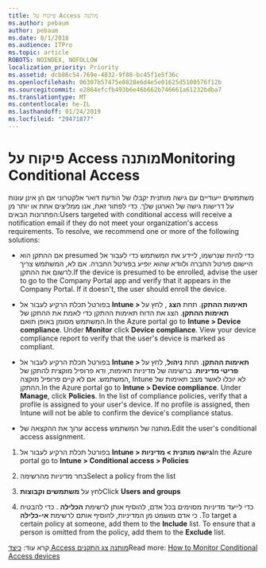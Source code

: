 ```yaml
---
title: פיקוח על Access מותנה
ms.author: pebaum
author: pebaum
ms.date: 8/1/2018
ms.audience: ITPro
ms.topic: article
ROBOTS: NOINDEX, NOFOLLOW
localization_priority: Priority
ms.assetid: dcb86c54-769e-4832-9f88-bc45f1e5f36c
ms.openlocfilehash: 06307b57475e8828e6d4e5e01625d5100576f12b
ms.sourcegitcommit: e2864efcfb493b6e46b662b746661a61232bdba7
ms.translationtype: MT
ms.contentlocale: he-IL
ms.lasthandoff: 01/24/2019
ms.locfileid: "29471877"
---
```

# <a name="monitoring-conditional-access"></a><span data-ttu-id="d443c-102">פיקוח על Access מותנה</span><span class="sxs-lookup"><span data-stu-id="d443c-102">Monitoring Conditional Access</span></span>

<span data-ttu-id="d443c-p101">משתמשים ייעודיים עם גישה מותנית יקבלו של הודעת דואר אלקטרוני אם הן אינן עונות על דרישות גישה של הארגון שלך. כדי לפתור זאת, אנו ממליצים אחת או יותר מן הפתרונות הבאים:</span><span class="sxs-lookup"><span data-stu-id="d443c-p101">Users targeted with conditional access will receive a notification email if they do not meet your organization's access requirements. To resolve, we recommend one or more of the following solutions:</span></span>
  
- <span data-ttu-id="d443c-p102">אם ההתקן הוא presumed כדי להיות שנרשמו, ליידע את המשתמש כדי לעבור אל היישום פורטל החברה ולוודא שהוא יופיע בפורטל החברה. אם לא, המשתמש צריך לרשום את ההתקן.</span><span class="sxs-lookup"><span data-stu-id="d443c-p102">If the device is presumed to be enrolled, advise the user to go to the Company Portal app and verify that it appears in the Company Portal. If it doesn't, the user should enroll the device.</span></span>
    
- <span data-ttu-id="d443c-p103">בפורטל תכלת הרקיע לעבור אל **Intune \> תאימות ההתקן**. תחת **הצג** , לחץ על **תאימות ההתקן**. הצג את הדוח תאימות ההתקן כדי לאמת את ההתקן של המשתמש מסומן באופן תואם.</span><span class="sxs-lookup"><span data-stu-id="d443c-p103">In the Azure portal go to **Intune \> Device compliance**. Under **Monitor** click **Device compliance**. View your device compliance report to verify that the user's device is marked as compliant.</span></span> 
    
- <span data-ttu-id="d443c-p104">בפורטל תכלת הרקיע לעבור אל **Intune \> תאימות ההתקן**. תחת **ניהול**, לחץ על **פריטי מדיניות**. ברשימה של מדיניות תאימות, ודא פרופיל מוקצית להתקן של המשתמש. אם לא קיים פרופיל מוקצה, Intune לא יוכלו לאשר מצב תאימות של ההתקן.</span><span class="sxs-lookup"><span data-stu-id="d443c-p104">In the Azure portal go to **Intune \> Device compliance**. Under **Manage**, click **Policies**. In the list of compliance policies, verify that a profile is assigned to your user's device. If no profile is assigned, then Intune will not be able to confirm the device's compliance status.</span></span> 
    
- <span data-ttu-id="d443c-114">ערוך את ההקצאה של access מותנה של המשתמש.</span><span class="sxs-lookup"><span data-stu-id="d443c-114">Edit the user's conditional access assignment.</span></span>
    
1. <span data-ttu-id="d443c-115">בפורטל תכלת הרקיע לעבור אל **Intune \> גישה מותנית \> מדיניות**</span><span class="sxs-lookup"><span data-stu-id="d443c-115">In the Azure portal go to **Intune \> Conditional access \> Policies**</span></span>
    
2. <span data-ttu-id="d443c-116">בחר מדיניות מהרשימה</span><span class="sxs-lookup"><span data-stu-id="d443c-116">Select a policy from the list</span></span>
    
3. <span data-ttu-id="d443c-117">לחץ על **משתמשים וקבוצות**</span><span class="sxs-lookup"><span data-stu-id="d443c-117">Click **Users and groups**</span></span>
    
4. <span data-ttu-id="d443c-p105">כדי לייעד מדיניות מסוימים בכל אדם, להוסיף אותן לרשימת **הכלילה** . כדי להבטיח כי אדם מושמט מן המדיניות, להוסיף אותם לרשימת **אי-כלילה** .</span><span class="sxs-lookup"><span data-stu-id="d443c-p105">To target a certain policy at someone, add them to the **Include** list. To ensure that a person is omitted from the policy, add them to the **Exclude** list.</span></span> 
    
<span data-ttu-id="d443c-120">קרא עוד: [כיצד Access מותנה צג התקנים](https://docs.microsoft.com/en-us/intune/conditional-access-exchange-monitor)</span><span class="sxs-lookup"><span data-stu-id="d443c-120">Read more: [How to Monitor Conditional Access devices](https://docs.microsoft.com/en-us/intune/conditional-access-exchange-monitor)</span></span>
  

